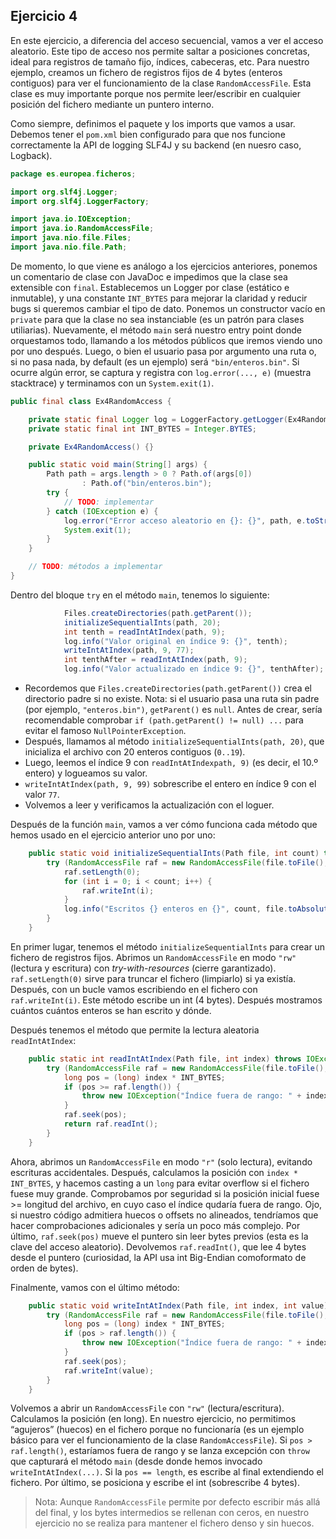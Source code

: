 ## Ejercicio 4

En este ejercicio, a diferencia del acceso secuencial, vamos a ver el acceso aleatorio.
Este tipo de acceso nos permite saltar a posiciones concretas, ideal para registros de tamaño fijo, índices, cabeceras, etc.
Para nuestro ejemplo, creamos un fichero de registros fijos de 4 bytes (enteros contiguos) para ver el funcionamiento de la clase `RandomAccessFile`.
Esta clase es muy importante porque nos permite leer/escribir en cualquier posición del fichero mediante un puntero interno.

Como siempre, definimos el paquete y los imports que vamos a usar.
Debemos tener el `pom.xml` bien configurado para que nos funcione correctamente la API de logging SLF4J y su backend (en nuesro caso, Logback).

```java
package es.europea.ficheros;

import org.slf4j.Logger;
import org.slf4j.LoggerFactory;

import java.io.IOException;
import java.io.RandomAccessFile;
import java.nio.file.Files;
import java.nio.file.Path;
```

De momento, lo que viene es análogo a los ejercicios anteriores, ponemos un comentario de clase con JavaDoc e impedimos que la clase sea extensible con `final`.
Establecemos un Logger por clase (estático e inmutable), y una constante `INT_BYTES` para mejorar la claridad y reducir bugs si queremos cambiar el tipo de dato.
Ponemos un constructor vacío en `private` para que la clase no sea instanciable (es un patrón para clases utiliarias).
Nuevamente, el método `main` será nuestro entry point donde orquestamos todo, llamando a los métodos públicos que iremos viendo uno por uno después.
Luego, o bien el usuario pasa por argumento una ruta o, si no pasa nada, by default (es un ejemplo) será `"bin/enteros.bin"`.
Si ocurre algún error, se captura y registra con `log.error(..., e)` (muestra stacktrace) y terminamos con un `System.exit(1)`.

```java
public final class Ex4RandomAccess {

    private static final Logger log = LoggerFactory.getLogger(Ex4RandomAccess.class);
    private static final int INT_BYTES = Integer.BYTES;

    private Ex4RandomAccess() {}

    public static void main(String[] args) {
        Path path = args.length > 0 ? Path.of(args[0])
                : Path.of("bin/enteros.bin");
        try {
            // TODO: implementar
        } catch (IOException e) {
            log.error("Error acceso aleatorio en {}: {}", path, e.toString(), e);
            System.exit(1);
        }
    }

    // TODO: métodos a implementar
}
```

Dentro del bloque `try` en el método `main`, tenemos lo siguiente:

```java
            Files.createDirectories(path.getParent());
            initializeSequentialInts(path, 20);
            int tenth = readIntAtIndex(path, 9);
            log.info("Valor original en índice 9: {}", tenth);
            writeIntAtIndex(path, 9, 77);
            int tenthAfter = readIntAtIndex(path, 9);
            log.info("Valor actualizado en índice 9: {}", tenthAfter);
```

- Recordemos que `Files.createDirectories(path.getParent())` crea el directorio padre si no existe.
  Nota: si el usuario pasa una ruta sin padre (por ejemplo, `"enteros.bin")`, `getParent()` es `null`.
  Antes de crear, sería recomendable comprobar `if (path.getParent() != null) ...` para evitar el famoso `NullPointerException`.
- Después, llamamos al método `initializeSequentialInts(path, 20)`, que inicializa el archivo con 20 enteros contiguos (`0..19`).
- Luego, leemos el índice 9 con `readIntAtIndexpath, 9)` (es decir, el 10.º entero) y logueamos su valor.
- `writeIntAtIndex(path, 9, 99)` sobrescribe el entero en índice 9 con el valor `77`.
- Volvemos a leer y verificamos la actualización con el loguer.

Después de la función `main`, vamos a ver cómo funciona cada método que hemos usado en el ejercicio anterior uno por uno:

```java
    public static void initializeSequentialInts(Path file, int count) throws IOException {
        try (RandomAccessFile raf = new RandomAccessFile(file.toFile(), "rw")) {
            raf.setLength(0);
            for (int i = 0; i < count; i++) {
                raf.writeInt(i);
            }
            log.info("Escritos {} enteros en {}", count, file.toAbsolutePath());
        }
    }
```

En primer lugar, tenemos el método `initializeSequentialInts` para crear un fichero de registros fijos.
Abrimos un `RandomAccessFile` en modo `"rw"` (lectura y escritura) con *try-with-resources* (cierre garantizado).
`raf.setLength(0)` sirve para truncar el fichero (limpiarlo) si ya existía.
Después, con un bucle vamos escribiendo en el fichero con `raf.writeInt(i)`. Este método escribe un int (4 bytes).
Después mostramos cuántos cuántos enteros se han escrito y dónde.

Después tenemos el método que permite la lectura aleatoria `readIntAtIndex`:

```java
    public static int readIntAtIndex(Path file, int index) throws IOException {
        try (RandomAccessFile raf = new RandomAccessFile(file.toFile(), "r")) {
            long pos = (long) index * INT_BYTES;
            if (pos >= raf.length()) {
                throw new IOException("Índice fuera de rango: " + index);
            }
            raf.seek(pos);
            return raf.readInt();
        }
    }
```

Ahora, abrimos un `RandomAccessFile` en modo `"r"` (solo lectura), evitando escrituras accidentales.
Después, calculamos la posición con `index * INT_BYTES`, y hacemos casting a un `long` para evitar overflow si el fichero fuese muy grande.
Comprobamos por seguridad si la posición inicial fuese >= longitud del archivo, en cuyo caso el índice qudaría fuera de rango.
Ojo, si nuestro código admitiera huecos o offsets no alineados, tendríamos que hacer comprobaciones adicionales y sería un poco más complejo.
Por último, `raf.seek(pos)` mueve el puntero sin leer bytes previos (esta es la clave del acceso aleatorio).
Devolvemos `raf.readInt()`, que lee 4 bytes desde el puntero (curiosidad, la API usa int Big-Endian comoformato de orden de bytes).

Finalmente, vamos con el último método:

```java
    public static void writeIntAtIndex(Path file, int index, int value) throws IOException {
        try (RandomAccessFile raf = new RandomAccessFile(file.toFile(), "rw")) {
            long pos = (long) index * INT_BYTES;
            if (pos > raf.length()) {
                throw new IOException("Índice fuera de rango: " + index);
            }
            raf.seek(pos);
            raf.writeInt(value);
        }
    }
```

Volvemos a abrir un `RandomAccessFile` con `"rw"` (lectura/escritura).
Calculamos la posición (en long).
En nuestro ejercicio, no permitimos “agujeros” (huecos) en el fichero porque no funcionaría (es un ejemplo básico para ver el funcionamiento de la clase `RandomAccessFile`).
Si `pos > raf.length()`, estaríamos fuera de rango y se lanza excepción con `throw` que capturará el método `main` (desde donde hemos invocado `writeIntAtIndex(...)`.
Si la `pos == length`, es escribe al final extendiendo el fichero.
Por último, se posiciona y escribe el int (sobrescribe 4 bytes).

> Nota: Aunque `RandomAccessFile` permite por defecto escribir más allá del final, y los bytes intermedios se rellenan con ceros, en nuestro ejercicio no se realiza para mantener el fichero denso y sin huecos.
> 
